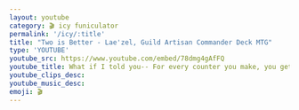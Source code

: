```yaml
---
layout: youtube
category: 🎬 icy funiculator
permalink: '/icy/:title'
title: "Two is Better - Lae'zel, Guild Artisan Commander Deck MTG"
type: 'YOUTUBE'
youtube_src: https://www.youtube.com/embed/78dmg4gAfFQ
youtube_title: What if I told you-- For every counter you make, you get to make ANOTHER ONE, again and again? Welcome to the wacky Lae'zel, Guild Artisan deck, and welcome to the 2nd walkthrough in my regular series on the Commander format. Lae'zel is a white counter-multiplying commander paired with Guild Artisan, a red Treasure-producing background. Enjoy a detailed step by step analysis of the underlying strategy and inner synergies of all 100 cards. Background music is all original, self-composed, and unique to this episode.
youtube_clips_desc:
youtube_music_desc: 
emoji: 🎬
---
```


